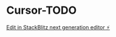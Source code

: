 # Cursor-TODO

[Edit in StackBlitz next generation editor ⚡️](https://stackblitz.com/~/github.com/lakshminiranjan/Cursor-TODO)